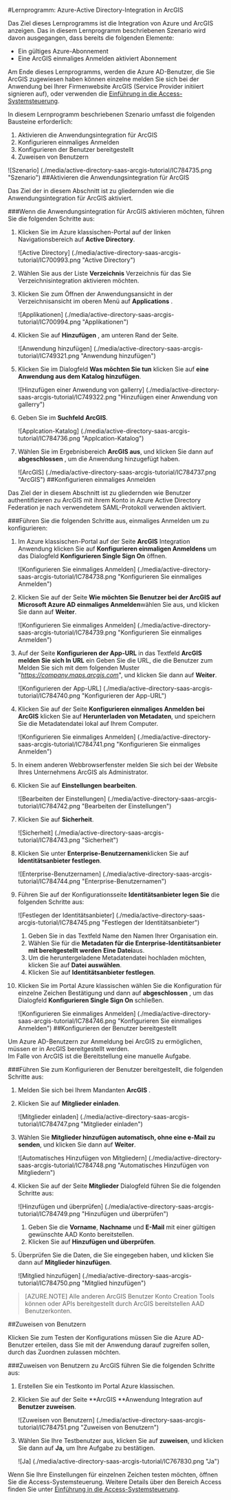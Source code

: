 <properties 
    pageTitle="Lernprogramm: Azure-Active Directory-Integration in ArcGIS | Microsoft Azure" 
    description="Informationen Sie zur Verwendung von ArcGIS mit Azure Active Directory einmaliges Anmelden, automatisierte Bereitstellung und mehr aktivieren!" 
    services="active-directory" 
    authors="jeevansd"  
    documentationCenter="na" 
    manager="femila"/>
<tags 
    ms.service="active-directory" 
    ms.devlang="na" 
    ms.topic="article" 
    ms.tgt_pltfrm="na" 
    ms.workload="identity" 
    ms.date="09/29/2016" 
    ms.author="jeedes" />

#<a name="tutorial-azure-active-directory-integration-with-arcgis"></a>Lernprogramm: Azure-Active Directory-Integration in ArcGIS

Das Ziel dieses Lernprogramms ist die Integration von Azure und ArcGIS anzeigen. Das in diesem Lernprogramm beschriebenen Szenario wird davon ausgegangen, dass bereits die folgenden Elemente:

-   Ein gültiges Azure-Abonnement
-   Eine ArcGIS einmaliges Anmelden aktiviert Abonnement

Am Ende dieses Lernprogramms, werden die Azure AD-Benutzer, die Sie ArcGIS zugewiesen haben können einzelne melden Sie sich bei der Anwendung bei Ihrer Firmenwebsite ArcGIS (Service Provider initiiert signieren auf), oder verwenden die [Einführung in die Access-Systemsteuerung](active-directory-saas-access-panel-introduction.md).

In diesem Lernprogramm beschriebenen Szenario umfasst die folgenden Bausteine erforderlich:

1.  Aktivieren die Anwendungsintegration für ArcGIS
2.  Konfigurieren einmaliges Anmelden
3.  Konfigurieren der Benutzer bereitgestellt
4.  Zuweisen von Benutzern

![Szenario] (./media/active-directory-saas-arcgis-tutorial/IC784735.png "Szenario")
##<a name="enabling-the-application-integration-for-arcgis"></a>Aktivieren die Anwendungsintegration für ArcGIS

Das Ziel der in diesem Abschnitt ist zu gliedernden wie die Anwendungsintegration für ArcGIS aktiviert.

###<a name="to-enable-the-application-integration-for-arcgis-perform-the-following-steps"></a>Wenn die Anwendungsintegration für ArcGIS aktivieren möchten, führen Sie die folgenden Schritte aus:

1.  Klicken Sie im Azure klassischen-Portal auf der linken Navigationsbereich auf **Active Directory**.

    ![Active Directory] (./media/active-directory-saas-arcgis-tutorial/IC700993.png "Active Directory")

2.  Wählen Sie aus der Liste **Verzeichnis** Verzeichnis für das Sie Verzeichnisintegration aktivieren möchten.

3.  Klicken Sie zum Öffnen der Anwendungsansicht in der Verzeichnisansicht im oberen Menü auf **Applications** .

    ![Applikationen] (./media/active-directory-saas-arcgis-tutorial/IC700994.png "Applikationen")

4.  Klicken Sie auf **Hinzufügen** , am unteren Rand der Seite.

    ![Anwendung hinzufügen] (./media/active-directory-saas-arcgis-tutorial/IC749321.png "Anwendung hinzufügen")

5.  Klicken Sie im Dialogfeld **Was möchten Sie tun** klicken Sie auf **eine Anwendung aus dem Katalog hinzufügen**.

    ![Hinzufügen einer Anwendung von gallerry] (./media/active-directory-saas-arcgis-tutorial/IC749322.png "Hinzufügen einer Anwendung von gallerry")

6.  Geben Sie im **Suchfeld** **ArcGIS**.

    ![Applcation-Katalog] (./media/active-directory-saas-arcgis-tutorial/IC784736.png "Applcation-Katalog")

7.  Wählen Sie im Ergebnisbereich **ArcGIS aus**, und klicken Sie dann auf **abgeschlossen** , um die Anwendung hinzugefügt haben.

    ![ArcGIS] (./media/active-directory-saas-arcgis-tutorial/IC784737.png "ArcGIS")
##<a name="configuring-single-sign-on"></a>Konfigurieren einmaliges Anmelden

Das Ziel der in diesem Abschnitt ist zu gliedernden wie Benutzer authentifizieren zu ArcGIS mit ihrem Konto in Azure Active Directory Federation je nach verwendetem SAML-Protokoll verwenden aktiviert.

###<a name="to-configure-single-sign-on-perform-the-following-steps"></a>Führen Sie die folgenden Schritte aus, einmaliges Anmelden um zu konfigurieren:

1.  Im Azure klassischen-Portal auf der Seite **ArcGIS** Integration Anwendung klicken Sie auf **Konfigurieren einmaligen Anmeldens** um das Dialogfeld **Konfigurieren Single Sign On** öffnen.

    ![Konfigurieren Sie einmaliges Anmelden] (./media/active-directory-saas-arcgis-tutorial/IC784738.png "Konfigurieren Sie einmaliges Anmelden")

2.  Klicken Sie auf der Seite **Wie möchten Sie Benutzer bei der ArcGIS auf** **Microsoft Azure AD einmaliges Anmelden**wählen Sie aus, und klicken Sie dann auf **Weiter**.

    ![Konfigurieren Sie einmaliges Anmelden] (./media/active-directory-saas-arcgis-tutorial/IC784739.png "Konfigurieren Sie einmaliges Anmelden")

3.  Auf der Seite **Konfigurieren der App-URL** in das Textfeld **ArcGIS melden Sie sich In URL** ein Geben Sie die URL, die die Benutzer zum Melden Sie sich mit dem folgenden Muster "*https://company.maps.arcgis.com*", und klicken Sie dann auf **Weiter**.

    ![Konfigurieren der App-URL] (./media/active-directory-saas-arcgis-tutorial/IC784740.png "Konfigurieren der App-URL")

4.  Klicken Sie auf der Seite **Konfigurieren einmaliges Anmelden bei ArcGIS** klicken Sie auf **Herunterladen von Metadaten**, und speichern Sie die Metadatendatei lokal auf Ihrem Computer.

    ![Konfigurieren Sie einmaliges Anmelden] (./media/active-directory-saas-arcgis-tutorial/IC784741.png "Konfigurieren Sie einmaliges Anmelden")

5.  In einem anderen Webbrowserfenster melden Sie sich bei der Website Ihres Unternehmens ArcGIS als Administrator.

6.  Klicken Sie auf **Einstellungen bearbeiten**.

    ![Bearbeiten der Einstellungen] (./media/active-directory-saas-arcgis-tutorial/IC784742.png "Bearbeiten der Einstellungen")

7.  Klicken Sie auf **Sicherheit**.

    ![Sicherheit] (./media/active-directory-saas-arcgis-tutorial/IC784743.png "Sicherheit")

8.  Klicken Sie unter **Enterprise-Benutzernamen**klicken Sie auf **Identitätsanbieter festlegen**.

    ![Enterprise-Benutzernamen] (./media/active-directory-saas-arcgis-tutorial/IC784744.png "Enterprise-Benutzernamen")

9.  Führen Sie auf der Konfigurationsseite **Identitätsanbieter legen Sie** die folgenden Schritte aus:

    ![Festlegen der Identitätsanbieter] (./media/active-directory-saas-arcgis-tutorial/IC784745.png "Festlegen der Identitätsanbieter")

    1.  Geben Sie in das Textfeld Name den Namen Ihrer Organisation ein.
    2.  Wählen Sie für die **Metadaten für die Enterprise-Identitätsanbieter mit bereitgestellt werden** **Eine Datei**aus.
    3.  Um die heruntergeladene Metadatendatei hochladen möchten, klicken Sie auf **Datei auswählen**.
    4.  Klicken Sie auf **Identitätsanbieter festlegen**.

10. Klicken Sie im Portal Azure klassischen wählen Sie die Konfiguration für einzelne Zeichen Bestätigung und dann auf **abgeschlossen** , um das Dialogfeld **Konfigurieren Single Sign On** schließen.

    ![Konfigurieren Sie einmaliges Anmelden] (./media/active-directory-saas-arcgis-tutorial/IC784746.png "Konfigurieren Sie einmaliges Anmelden")
##<a name="configuring-user-provisioning"></a>Konfigurieren der Benutzer bereitgestellt

Um Azure AD-Benutzern zur Anmeldung bei ArcGIS zu ermöglichen, müssen er in ArcGIS bereitgestellt werden.  
Im Falle von ArcGIS ist die Bereitstellung eine manuelle Aufgabe.

###<a name="to-configure-user-provisioning-perform-the-following-steps"></a>Führen Sie zum Konfigurieren der Benutzer bereitgestellt, die folgenden Schritte aus:

1.  Melden Sie sich bei Ihrem Mandanten **ArcGIS** .

2.  Klicken Sie auf **Mitglieder einladen**.

    ![Mitglieder einladen] (./media/active-directory-saas-arcgis-tutorial/IC784747.png "Mitglieder einladen")

3.  Wählen Sie **Mitglieder hinzufügen automatisch, ohne eine e-Mail zu senden**, und klicken Sie dann auf **Weiter**.

    ![Automatisches Hinzufügen von Mitgliedern] (./media/active-directory-saas-arcgis-tutorial/IC784748.png "Automatisches Hinzufügen von Mitgliedern")

4.  Klicken Sie auf der Seite **Mitglieder** Dialogfeld führen Sie die folgenden Schritte aus:

    ![Hinzufügen und überprüfen] (./media/active-directory-saas-arcgis-tutorial/IC784749.png "Hinzufügen und überprüfen")

    1.  Geben Sie die **Vorname**, **Nachname** und **E-Mail** mit einer gültigen gewünschte AAD Konto bereitstellen.
    2.  Klicken Sie auf **Hinzufügen und überprüfen**.

5.  Überprüfen Sie die Daten, die Sie eingegeben haben, und klicken Sie dann auf **Mitglieder hinzufügen**.

    ![Mitglied hinzufügen] (./media/active-directory-saas-arcgis-tutorial/IC784750.png "Mitglied hinzufügen")

>[AZURE.NOTE] Alle anderen ArcGIS Benutzer Konto Creation Tools können oder APIs bereitgestellt durch ArcGIS bereitstellen AAD Benutzerkonten.

##<a name="assigning-users"></a>Zuweisen von Benutzern

Klicken Sie zum Testen der Konfigurations müssen Sie die Azure AD-Benutzer erteilen, dass Sie mit der Anwendung darauf zugreifen sollen, durch das Zuordnen zulassen möchten.

###<a name="to-assign-users-to-arcgis-perform-the-following-steps"></a>Zuweisen von Benutzern zu ArcGIS führen Sie die folgenden Schritte aus:

1.  Erstellen Sie ein Testkonto im Portal Azure klassischen.

2.  Klicken Sie auf der Seite **ArcGIS **Anwendung Integration auf **Benutzer zuweisen**.

    ![Zuweisen von Benutzern] (./media/active-directory-saas-arcgis-tutorial/IC784751.png "Zuweisen von Benutzern")

3.  Wählen Sie Ihre Testbenutzer aus, klicken Sie auf **zuweisen**, und klicken Sie dann auf **Ja,** um Ihre Aufgabe zu bestätigen.

    ![Ja] (./media/active-directory-saas-arcgis-tutorial/IC767830.png "Ja")

Wenn Sie Ihre Einstellungen für einzelnen Zeichen testen möchten, öffnen Sie die Access-Systemsteuerung. Weitere Details über den Bereich Access finden Sie unter [Einführung in die Access-Systemsteuerung](active-directory-saas-access-panel-introduction.md).
